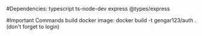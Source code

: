 #Dependencies:
typescript
ts-node-dev
express
@types/express

#Important Commands
build docker image: docker build -t gengar123/auth . (don't forget to login)
